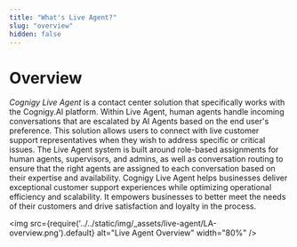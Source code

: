 ```yaml
---
title: "What's Live Agent?" 
slug: "overview" 
hidden: false 
---
```


# Overview

_Cognigy Live Agent_ is a contact center solution that specifically works with the Cognigy.AI platform.
Within Live Agent, human agents handle incoming conversations that are escalated by AI Agents based on the end user's preference.
This solution allows users to connect with live customer support representatives when they wish to address specific or critical issues.
The Live Agent system is built around role-based assignments for human agents, supervisors, and admins, as well as conversation routing to ensure that the right agents are assigned to each conversation based on their expertise and availability.
Cognigy Live Agent helps businesses deliver exceptional customer support experiences while optimizing operational efficiency and scalability. It empowers businesses to better meet the needs of their customers and drive satisfaction and loyalty in the process.

<img src={require('../../static/img/_assets/live-agent/LA-overview.png').default} alt="Live Agent Overview" width="80%" />


